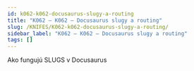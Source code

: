 ```yaml
---
id: k062-k062-docusaurus-slugy-a-routing
title: "K062 – K062 – Docusaurus slugy a routing"
slug: /KNIFES/K062-k062-docusaurus-slugy-a-routing/
sidebar_label: "K062 – K062 – Docusaurus slugy a routing"
tags: []
---
```


Ako fungujú SLUGS v Docusaurus

